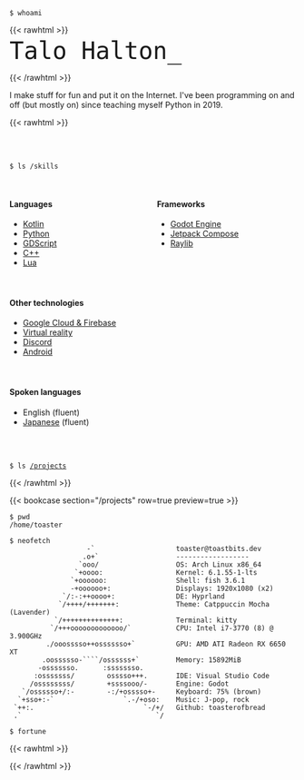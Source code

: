 ---
---

<!-- {{< rawhtml >}}
<picture>
  <img align="right" height=160 src="https://streak-stats.demolab.com?user=toasterofbread&theme=catppuccin-mocha&hide_border=true&date_format=%5BY%20%5DM%20j&card_width=150&type=png&background=290F0F00&hide_total_contributions=true&hide_longest_streak=true">
</picture>
{{< /rawhtml >}} -->

`$ whoami`

{{< rawhtml >}}

<style>
  #heading {
    margin-top: -10px;
    display: flex;

    * {
      font-size: 3em;
      font-family: monospace !important;
    }
    
    p {
      margin-bottom: -5px;
      opacity: 75%;
    }
  }

  #cursor {
    animation: cursorAnimation 3s infinite;
    visibility: hidden;
  }

  @keyframes cursorAnimation {
    50% {
      visibility: visible;
    }
    51% {
      visibility: hidden;
    }
  }
</style>

<div id="heading">
  <div id="title">Talo Halton</div>
  <div id="cursor">_</div>
</div>

{{< /rawhtml >}}

I make stuff for fun and put it on the Internet. I've been programming on and off (but mostly on) since teaching myself Python in 2019.

{{< rawhtml >}}
<style>
  #row {
    display: flex;
    justify-content: space-between;
    flex-wrap: wrap;
    row-gap: 20px;
    
    div {
      padding-right: 100px;
    }
  }
</style>

<br>
<br>

<code>$ ls /skills</code>

<br>

<div id="row">
  <div>
    <h4>Languages</h4>
    <ul>
      <li><a href="projects?tag=Kotlin">Kotlin</a></li>
      <li><a href="projects?tag=Python">Python</a></li>
      <li><a href="projects?tag=Godot">GDScript</a></li>
      <li><a href="projects?tag=C%2B%2B">C++</a></li>
      <li><a href="projects?tag=Lua">Lua</a></li>
    </ul>
  </div>

  <div>
    <h4>Frameworks</h4>
    <ul>
      <li><a href="projects?tag=Godot">Godot Engine</a></li>
      <li><a href="projects?tag=Jetpack+Compose">Jetpack Compose</a></li>
      <li><a href="projects?tag=Raylib">Raylib</a></li>
    </ul>
  </div>

  <div>
    <h4>Other technologies</h4>
    <ul>
      <li><a href="projects?tag=GCloud">Google Cloud & Firebase</a></li>
      <li><a href="projects?tag=VR">Virtual reality</a></li>
      <li><a href="projects?tag=Discord">Discord</a></li>
      <li><a href="projects?tag=Android">Android</a></li>
    </ul>
  </div>

  <div>
    <h4>Spoken languages</h4>
    <ul>
      <li>English (fluent)</li>
      <li><a href="projects?tag=Japanese">Japanese</a> (fluent)</li>
    </ul>
  </div>
</div>

<br>
<br>

<code>$ ls <a href="/en/projects">/projects</a></code>

{{< /rawhtml >}}

{{< bookcase section="/projects" row=true preview=true >}}

<!-- {{< rawhtml >}}
<code>$ curl https://status.toastbits.dev/song > <a href="/en/about">/about</a></code>
{{< /rawhtml >}} -->

```
$ pwd
/home/toaster

$ neofetch
                   -`                    toaster@toastbits.dev
                  .o+`                   ------------------
                 `ooo/                   OS: Arch Linux x86_64
                `+oooo:                  Kernel: 6.1.55-1-lts
               `+oooooo:                 Shell: fish 3.6.1
               -+oooooo+:                Displays: 1920x1080 (x2)
             `/:-:++oooo+:               DE: Hyprland
            `/++++/+++++++:              Theme: Catppuccin Mocha (Lavender)
           `/++++++++++++++:             Terminal: kitty
          `/+++ooooooooooooo/`           CPU: Intel i7-3770 (8) @ 3.900GHz
         ./ooosssso++osssssso+`          GPU: AMD ATI Radeon RX 6650 XT
        .oossssso-````/ossssss+`         Memory: 15892MiB
       -osssssso.      :ssssssso.        
      :osssssss/        osssso+++.       IDE: Visual Studio Code
     /ossssssss/        +ssssooo/-       Engine: Godot
   `/ossssso+/:-        -:/+osssso+-     Keyboard: 75% (brown)
  `+sso+:-`                 `.-/+oso:    Music: J-pop, rock
 `++:.                           `-/+/   Github: toasterofbread
 .`                                 `/   

$ fortune
```

{{< rawhtml >}}
<script src="/scripts/index.js"></script>
{{< /rawhtml >}}

